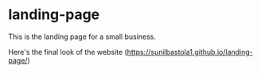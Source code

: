 # landing-page
This is the landing page for a small business.

Here's the final look of the website (https://sunilbastola1.github.io/landing-page/)
